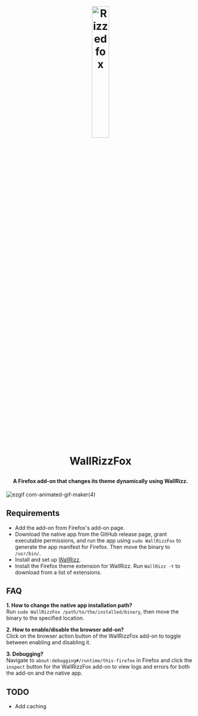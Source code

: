<h1 align="center" - click me!>

<img src="https://github.com/user-attachments/assets/8b245e2b-303b-4a54-b4db-127d1c6386c2" alt="Rizzed fox" style="width: 30%;">

  WallRizzFox  
  <h4 align="center"> A Firefox add-on that changes its theme dynamically using WallRizz.</h4>

</h1>

![ezgif com-animated-gif-maker(4)](https://github.com/user-attachments/assets/2596446d-0da4-47bd-90f6-82d857a43865)

## Requirements  
- Add the add-on from Firefox's add-on page.  
- Download the native app from the GitHub release page, grant executable permissions, and run the app using `sudo WallRizzFox` to generate the app manifest for Firefox. Then move the binary to `/usr/bin/`.  
- Install and set up [WallRizz](https://github.com/5hubham5ingh/wallrizz).  
- Install the Firefox theme extension for WallRizz. Run `WallRizz -t` to download from a list of extensions.


## FAQ  

**1. How to change the native app installation path?**  
Run `sudo WallRizzFox /path/to/the/installed/binary`, then move the binary to the specified location.  

**2. How to enable/disable the browser add-on?**  
Click on the browser action button of the WallRizzFox add-on to toggle between enabling and disabling it.  

**3. Debugging?**  
Navigate to `about:debugging#/runtime/this-firefox` in Firefox and click the `inspect` button for the WallRizzFox add-on to view logs and errors for both the add-on and the native app.  

## TODO
- Add caching
